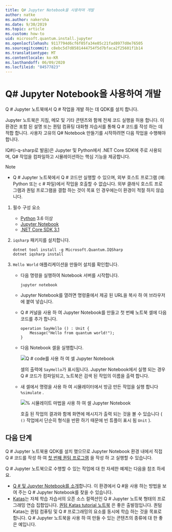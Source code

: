 ```yaml
---
title: Q# Jupyter Notebook을 사용하여 개발
author: natke
ms.author: nakersha
ms.date: 9/30/2019
ms.topic: article
ms.custom: how-to
uid: microsoft.quantum.install.jupyter
ms.openlocfilehash: 9117794d6cf6f05fa34e05c21fad8977d0e76505
ms.sourcegitcommit: c8ebc5d7d8581444754f5d7bfaca2f25601f1b14
ms.translationtype: MT
ms.contentlocale: ko-KR
ms.lasthandoff: 06/09/2020
ms.locfileid: "84577823"
---
```

# <a name="develop-with-q-jupyter-notebooks"></a>Q# Jupyter Notebook을 사용하여 개발

Q # Jupyter 노트북에서 Q # 작업을 개발 하는 데 QDK를 설치 합니다.

Jupyter 노트북은 지침, 메모 및 기타 콘텐츠와 함께 전체 코드 실행을 허용 합니다. 이 환경은 포함 된 설명 또는 퀀텀 컴퓨팅 대화형 자습서를 통해 Q # 코드를 작성 하는 데 적합 합니다. 사용자 고유의 Q# Notebook 만들기를 시작하려면 다음 작업을 수행해야 합니다.

IQ#(i-q-sharp로 발음)은 Jupyter 및 Python에서 .NET Core SDK에 주로 사용되며, Q# 작업을 컴파일하고 시뮬레이션하는 핵심 기능을 제공합니다.

> [!NOTE]
> * Q # Jupyter 노트북에서 Q # 코드만 실행할 수 있으며, 외부 호스트 프로그램 (예: Python 또는 c # 파일)에서 작업을 호출할 수 없습니다. 외부 클래식 호스트 프로그램과 퀀텀 프로그램을 결합 하는 것이 목표 인 경우에는이 환경이 적절 하지 않습니다.

1. 필수 구성 요소

    - [Python](https://www.python.org/downloads/) 3.6 이상
    - [Jupyter Notebook](https://jupyter.readthedocs.io/en/latest/install.html)
    - [.NET Core SDK 3.1](https://dotnet.microsoft.com/download/dotnet-core/3.1)

1. `iqsharp` 패키지를 설치합니다.

    ```dotnetcli
    dotnet tool install -g Microsoft.Quantum.IQSharp
    dotnet iqsharp install
    ```

1. `Hello World` 애플리케이션을 만들어 설치를 확인합니다.

    - 다음 명령을 실행하여 Notebook 서버를 시작합니다.

        ```
        jupyter notebook
        ```

    - Jupyter Notebook를 열려면 명령줄에서 제공 된 URL을 복사 하 여 브라우저에 붙여 넣습니다.

    - Q # 커널을 사용 하 여 Jupyter Notebook를 만들고 첫 번째 노트북 셀에 다음 코드를 추가 합니다.

        ```qsharp
        operation SayHello () : Unit {
            Message("Hello from quantum world!");
        }
        ```

    - 다음 Notebook 셀을 실행합니다.

        ![Q # code를 사용 하 여 셀 Jupyter Notebook](~/media/install-guide-jupyter.png)

        셀의 출력에 `SayHello`가 표시됩니다. Jupyter Notebook에서 실행 되는 경우 Q # 코드가 컴파일되고, 노트북은 검색 된 작업의 이름을 출력 합니다.


    - 새 셀에서 명령을 사용 하 여 시뮬레이터에서 방금 만든 작업을 실행 합니다 `%simulate` .

        ![% 시뮬레이트 마법을 사용 하 여 셀 Jupyter Notebook](~/media/install-guide-jupyter-simulate.png)

        호출 된 작업의 결과와 함께 화면에 메시지가 출력 되는 것을 볼 수 있습니다 ( `()` 작업에서 단순히 형식을 반환 하기 때문에 빈 튜플이 표시 됨 `Unit` ).

## <a name="next-steps"></a>다음 단계

Q # Jupyter 노트북용 QDK를 설치 했으므로 Jupyter Notebook 환경 내에서 직접 Q # 코드를 작성 하 여 [첫 번째 퀀텀 프로그램](xref:microsoft.quantum.quickstarts.qrng) 을 작성 하 고 실행할 수 있습니다.

Q # Jupyter 노트북으로 수행할 수 있는 작업에 대 한 자세한 예제는 다음을 참조 하세요.
- [Q # 및 Jupyter Notebook를 소개](https://docs.microsoft.com/samples/microsoft/quantum/intro-to-qsharp-jupyter/)합니다. 이 환경에서 Q #을 사용 하는 방법을 보여 주는 Q # Jupyter Notebook를 찾을 수 있습니다.
- [Katas](xref:microsoft.quantum.overview.katas)는 자체 학습 자습서의 오픈 소스 컬렉션인 Q # Jupyter 노트북 형태의 프로그래밍 연습 집합입니다. [퀀텀 Katas tutorial 노트북](https://github.com/microsoft/QuantumKatas#tutorial-topics) 은 좋은 출발점입니다. 퀀텀 Katas는 퀀텀 컴퓨팅 및 Q # 프로그래밍의 요소를 동시에 학습 하는 것을 목표로 합니다. Q # Jupyter 노트북을 사용 하 여 만들 수 있는 콘텐츠의 종류에 대 한 좋은 예입니다.
